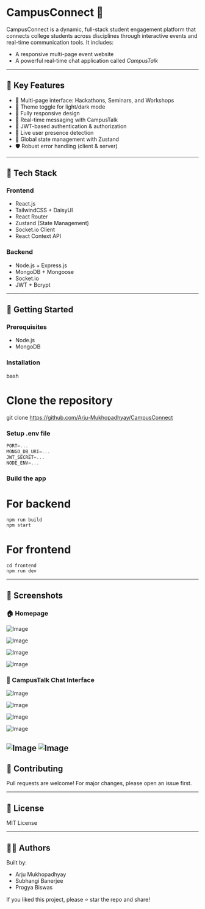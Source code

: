 # CampusConnect 🚀

CampusConnect is a dynamic, full-stack student engagement platform that connects college students across disciplines through interactive events and real-time communication tools. It includes:

* A responsive multi-page event website
* A powerful real-time chat application called *CampusTalk*

---

## 🌟 Key Features

* 🎯 Multi-page interface: Hackathons, Seminars, and Workshops
* 🌙 Theme toggle for light/dark mode
* 📱 Fully responsive design
* 💬 Real-time messaging with CampusTalk
* 🔐 JWT-based authentication & authorization
* 👥 Live user presence detection
* 🧠 Global state management with Zustand
* 🛡️ Robust error handling (client & server)

---

## 🧠 Tech Stack

### Frontend

* React.js
* TailwindCSS + DaisyUI
* React Router
* Zustand (State Management)
* Socket.io Client
* React Context API

### Backend

* Node.js + Express.js
* MongoDB + Mongoose
* Socket.io
* JWT + Bcrypt

---

## 🚀 Getting Started

### Prerequisites

* Node.js
* MongoDB

### Installation

bash
# Clone the repository
git clone https://github.com/Arju-Mukhopadhyay/CampusConnect

### Setup .env file

```js
PORT=...
MONGO_DB_URI=...
JWT_SECRET=...
NODE_ENV=...
```

### Build the app

# For backend
```
npm run build
npm start
```
# For frontend
```
cd frontend
npm run dev
```


---

## 📸 Screenshots

### 🏠 Homepage  
![Image](https://github.com/user-attachments/assets/e843d416-7e25-4094-9419-eb5a1b405e4d)

![Image](https://github.com/user-attachments/assets/55d73ff8-1fba-402b-9671-cf8df262bb2f)

![Image](https://github.com/user-attachments/assets/c2380de9-cfcb-4ab9-99fb-0c3a8ec7acc2)

![Image](https://github.com/user-attachments/assets/0880b11f-9156-41b7-9572-00e596a38af2)


### 💬 CampusTalk Chat Interface  
![Image](https://github.com/user-attachments/assets/bcd1c8a2-4e40-4452-9e64-01516984dff8)

![Image](https://github.com/user-attachments/assets/ab280f98-4c03-4620-9763-f9bb33e0b4d2)

![Image](https://github.com/user-attachments/assets/4fdac812-94cf-47d8-8a75-88b2e681f9a9)

![Image](https://github.com/user-attachments/assets/670df422-3b48-4d7c-9e36-e17370d0492a)

![Image](https://github.com/user-attachments/assets/c83ef720-b18b-4c59-9a60-2b2a23e2ccec)
![Image](https://github.com/user-attachments/assets/8a5e4fc4-e29b-4272-8605-f5d3e72aba69)
---

## 🙌 Contributing

Pull requests are welcome! For major changes, please open an issue first.

---

## 📄 License

MIT License

---

## 👩‍💻 Authors

Built by:

* Arju Mukhopadhyay
* Subhangi Banerjee
* Progya Biswas

If you liked this project, please ⭐ star the repo and share!
